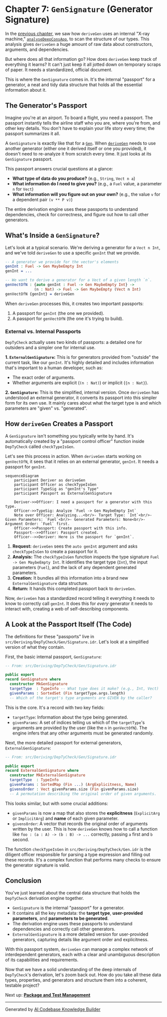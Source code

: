 # Chapter 7: `GenSignature` (Generator Signature)

In the [previous chapter](06__analysedeepconsapp___deep_constructor_analysis__.md), we saw how `deriveGen` uses an internal "X-ray machine," [`analyseDeepConsApp`](06__analysedeepconsapp___deep_constructor_analysis__.md), to scan the structure of our types. This analysis gives `deriveGen` a huge amount of raw data about constructors, arguments, and dependencies.

But where does all that information go? How does `deriveGen` keep track of everything it learns? It can't just keep it all jotted down on temporary scraps of paper. It needs a standardized, official document.

This is where the `GenSignature` comes in. It's the internal "passport" for a generator, a neat and tidy data structure that holds all the essential information about it.

## The Generator's Passport

Imagine you're at an airport. To board a flight, you need a passport. The passport instantly tells the airline staff who you are, where you're from, and other key details. You don't have to explain your life story every time; the passport summarizes it all.

A `GenSignature` is exactly like that for a [`Gen`](01__gen___test_data_generator__.md). When [`deriveGen`](02__derivegen___automatic_generator_derivation__.md) needs to use another generator (either one it derived itself or one you provided), it doesn't need to re-analyze it from scratch every time. It just looks at its `GenSignature` passport.

This passport answers crucial questions at a glance:
*   **What type of data do you produce?** (e.g., `String`, `Vect n a`)
*   **What information do I need to give you?** (e.g., a `Fuel` value, a parameter `n` for `Vect`)
*   **What information will you figure out on your own?** (e.g., the value `v` for a dependent pair `(v ** P v)`)

The entire derivation engine uses these passports to understand dependencies, check for correctness, and figure out how to call other generators.

## What's Inside a `GenSignature`?

Let's look at a typical scenario. We're deriving a generator for a `Vect n Int`, and we've told `deriveGen` to use a specific `genInt` that we provide.

```idris
-- A generator we provide for the vector's elements
genInt : Fuel -> Gen MaybeEmpty Int
genInt = ...

-- We want to derive a generator for a Vect of a given length `n`.
genVectOfN : {auto genInt : Fuel -> Gen MaybeEmpty Int} ->
             (n : Nat) -> Fuel -> Gen MaybeEmpty (Vect n Int)
genVectOfN {genInt} = deriveGen
```

When `deriveGen` processes this, it creates two important passports:

1.  A passport for `genInt` (the one we provided).
2.  A passport for `genVectOfN` (the one it's trying to build).

### External vs. Internal Passports

`DepTyCheck` actually uses two kinds of passports: a detailed one for outsiders and a simpler one for internal use.

**1. `ExternalGenSignature`:** This is for generators provided from "outside" the current task, like our `genInt`. It's highly detailed and includes information that's important to a human developer, such as:
*   The exact order of arguments.
*   Whether arguments are explicit (`(n : Nat)`) or implicit (`{n : Nat}`).

**2. `GenSignature`:** This is the simplified, internal version. Once `deriveGen` has understood an external generator, it converts its passport into this simpler form for its own use. It mainly cares about what the target type is and which parameters are "given" vs. "generated".

## How `deriveGen` Creates a Passport

A `GenSignature` isn't something you typically write by hand. It's automatically created by a "passport control officer" function inside `DepTyCheck` called `checkTypeIsGen`.

Let's see this process in action. When `deriveGen` starts working on `genVectOfN`, it sees that it relies on an external generator, `genInt`. It needs a passport for `genInt`.

```mermaid
sequenceDiagram
    participant Deriver as deriveGen
    participant Officer as checkTypeIsGen
    participant TypeSig as "genInt's Type"
    participant Passport as ExternalGenSignature

    Deriver->>Officer: I need a passport for a generator with this type.
    Officer->>TypeSig: Analyze `Fuel -> Gen MaybeEmpty Int`
    Note over Officer: Analyzing...<br/>- Target Type: `Int`<br/>- Given Parameters: `Fuel`<br/>- Generated Parameters: None<br/>- Argument Order: `Fuel` first.
    Officer->>Passport: Create passport with this info.
    Passport-->>Officer: Passport created.
    Officer-->>Deriver: Here is the passport for `genInt`.
```

1.  **Request:** `deriveGen` sees the `auto genInt` argument and asks `checkTypeIsGen` to create a passport for it.
2.  **Analysis:** The `checkTypeIsGen` function inspects the type signature `Fuel -> Gen MaybeEmpty Int`. It identifies the target type (`Int`), the input parameters (`Fuel`), and the lack of any dependent generated parameters.
3.  **Creation:** It bundles all this information into a brand new `ExternalGenSignature` data structure.
4.  **Return:** It hands this completed passport back to `deriveGen`.

Now, `deriveGen` has a standardized record telling it everything it needs to know to correctly call `genInt`. It does this for *every* generator it needs to interact with, creating a web of self-describing components.

## A Look at the Passport Itself (The Code)

The definitions for these "passports" live in `src/Deriving/DepTyCheck/Gen/Signature.idr`. Let's look at a simplified version of what they contain.

First, the basic internal passport, `GenSignature`:

```idris
-- From: src/Deriving/DepTyCheck/Gen/Signature.idr

public export
record GenSignature where
  constructor MkGenSignature
  targetType  : TypeInfo -- What type does it make? (e.g., Int, Vect)
  givenParams : SortedSet (Fin targetType.args.length)
  -- Which of the target's type arguments are GIVEN by the caller?
```
This is the core. It's a record with two key fields:
*   `targetType`: Information about the type being generated.
*   `givenParams`: A set of indices telling us which of the `targetType`'s arguments are provided by the user (like the `n` in `genVectOfN`). The engine infers that any other arguments must be generated randomly.

Next, the more detailed passport for external generators, `ExternalGenSignature`:

```idris
-- From: src/Deriving/DepTyCheck/Gen/Signature.idr

public export
record ExternalGenSignature where
  constructor MkExternalGenSignature
  targetType  : TypeInfo
  givenParams : SortedMap (Fin ...) (ArgExplicitness, Name)
  givensOrder : Vect givenParams.size (Fin givenParams.size)
  -- A permutation describing the original order of given arguments.
```
This looks similar, but with some crucial additions:
*   `givenParams` is now a map that also stores the **explicitness** (`ExplicitArg` or `ImplicitArg`) and **name** of each given parameter.
*   `givensOrder`: A vector that records the original order of arguments written by the user. This is how `deriveGen` knows how to call a function like `foo : (a : A) -> (b : B) -> ...` correctly, passing `a` first and `b` second.

The function `checkTypeIsGen` in `src/Deriving/DepTyCheck/Gen.idr` is the diligent officer responsible for parsing a type expression and filling out these records. It's a complex function that performs many checks to ensure the generator signature is valid.

## Conclusion

You've just learned about the central data structure that holds the `DepTyCheck` derivation engine together.

*   `GenSignature` is the internal "passport" for a generator.
*   It contains all the key metadata: the **target type**, **user-provided parameters**, and **parameters to be generated**.
*   The derivation engine uses these passports to understand dependencies and correctly call other generators.
*   `ExternalGenSignature` is a more detailed version for user-provided generators, capturing details like argument order and explicitness.

With this passport system, `deriveGen` can manage a complex network of interdependent generators, each with a clear and unambiguous description of its capabilities and requirements.

Now that we have a solid understanding of the deep internals of `DepTyCheck`'s derivation, let's zoom back out. How do you take all these data types, properties, and generators and structure them into a coherent, testable project?

Next up: [**Package and Test Management**](08_package_and_test_management_.md)

---

Generated by [AI Codebase Knowledge Builder](https://github.com/The-Pocket/Tutorial-Codebase-Knowledge)